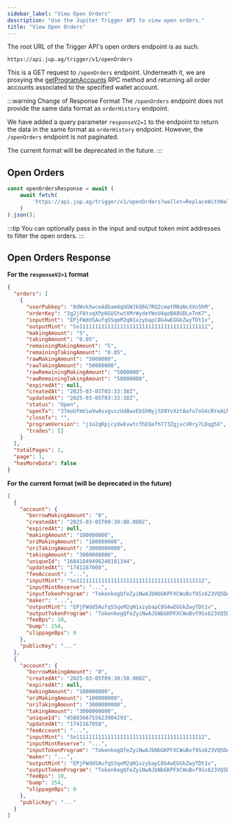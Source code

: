 ```yaml
---
sidebar_label: "View Open Orders"
description: "Use the Jupiter Trigger API to view open orders."
title: "View Open Orders"
---
```


<head>
    <title>View Open Orders</title>
    <meta name="twitter:card" content="summary" />
</head>

The root URL of the Trigger API's open orders endpoint is as such.

```
https://api.jup.ag/trigger/v1/openOrders
```

This is a GET request to `/openOrders` endpoint. Underneath it, we are proxying the [getProgramAccounts](https://solana.com/docs/rpc/http/getprogramaccounts) RPC method and returning all order accounts associated to the specified wallet account.

:::warning Change of Response Format
The `/openOrders` endpoint does not provide the same data format as `orderHistory` endpoint.

We have added a query parameter `responseV2=1` to the endpoint to return the data in the same format as `orderHistory` endpoint. However, the `/openOrders` endpoint is not paginated.

The current format will be deprecated in the future.
:::

## Open Orders

```jsx
const openOrdersResponse = await (
    await fetch(
        'https://api.jup.ag/trigger/v1/openOrders?wallet=ReplaceWithWallet'
    )
).json();
```

:::tip
You can optionally pass in the input and output token mint addresses to filter the open orders.
:::

## Open Orders Response

**For the `responseV2=1` format**

```json
{
  "orders": [
    {
      "userPubkey": "8dWvkXwceAdbam4qUGWJkQ6G7RQ2cmatRNaNcXXn5hM",
      "orderKey": "3g2jF8txqXPp6GUStwtXMrWydeYWxU4qoBA8UDLoTnK7",
      "inputMint": "EPjFWdd5AufqSSqeM2qN1xzybapC8G4wEGGkZwyTDt1v",
      "outputMint": "So11111111111111111111111111111111111111112",
      "makingAmount": "5",
      "takingAmount": "0.05",
      "remainingMakingAmount": "5",
      "remainingTakingAmount": "0.05",
      "rawMakingAmount": "5000000",
      "rawTakingAmount": "50000000",
      "rawRemainingMakingAmount": "5000000",
      "rawRemainingTakingAmount": "50000000",
      "expiredAt": null,
      "createdAt": "2025-03-05T03:33:38Z",
      "updatedAt": "2025-03-05T03:33:38Z",
      "status": "Open",
      "openTx": "37moUfmViwVwAsvgvszUd8wvEbShNyjtD9YvXzt8afu7xG4cRYeALNTNUZskNHWwZ3aU1juSiTAr7JAfaoXbeiey",
      "closeTx": "",
      "programVersion": "j1o2qRpjcyUwEvwtcfhEQefh773ZgjxcVRry7LDqg5X",
      "trades": []
    }
  ],
  "totalPages": 1,
  "page": 1,
  "hasMoreData": false
}
```

**For the current format (will be deprecated in the future)**

```json
[
  {
    "account": {
      "borrowMakingAmount": "0",
      "createdAt": "2025-03-05T09:30:08.000Z",
      "expiredAt": null,
      "makingAmount": "100000000",
      "oriMakingAmount": "100000000",
      "oriTakingAmount": "3000000000",
      "takingAmount": "3000000000",
      "uniqueId": "16841849496248181344",
      "updatedAt": "1741167008",
      "feeAccount": "...",
      "inputMint": "So11111111111111111111111111111111111111112",
      "inputMintReserve": "...",
      "inputTokenProgram": "TokenkegQfeZyiNwAJbNbGKPFXCWuBvf9Ss623VQ5DA",
      "maker": "...",
      "outputMint": "EPjFWdd5AufqSSqeM2qN1xzybapC8G4wEGGkZwyTDt1v",
      "outputTokenProgram": "TokenkegQfeZyiNwAJbNbGKPFXCWuBvf9Ss623VQ5DA",
      "feeBps": 10,
      "bump": 254,
      "slippageBps": 0
    },
    "publicKey": "..."
  },
  {
    "account": {
      "borrowMakingAmount": "0",
      "createdAt": "2025-03-05T09:30:50.000Z",
      "expiredAt": null,
      "makingAmount": "100000000",
      "oriMakingAmount": "100000000",
      "oriTakingAmount": "3000000000",
      "takingAmount": "3000000000",
      "uniqueId": "4580366755623904293",
      "updatedAt": "1741167050",
      "feeAccount": "...",
      "inputMint": "So11111111111111111111111111111111111111112",
      "inputMintReserve": "...",
      "inputTokenProgram": "TokenkegQfeZyiNwAJbNbGKPFXCWuBvf9Ss623VQ5DA",
      "maker": "...",
      "outputMint": "EPjFWdd5AufqSSqeM2qN1xzybapC8G4wEGGkZwyTDt1v",
      "outputTokenProgram": "TokenkegQfeZyiNwAJbNbGKPFXCWuBvf9Ss623VQ5DA",
      "feeBps": 10,
      "bump": 254,
      "slippageBps": 0
    },
    "publicKey": "..."
  }
]
```
